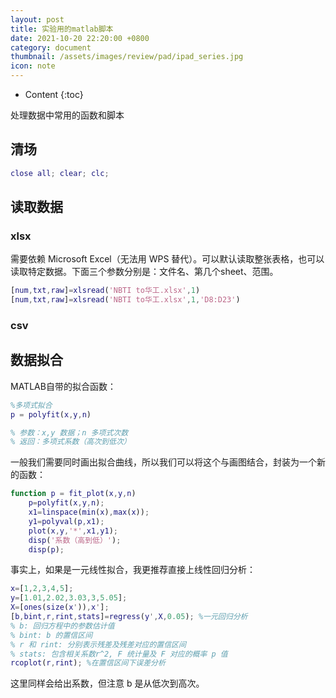 ```yaml
---
layout: post
title: 实验用的matlab脚本
date: 2021-10-20 22:20:00 +0800
category: document
thumbnail: /assets/images/review/pad/ipad_series.jpg
icon: note
---
```


* Content
{:toc}

处理数据中常用的函数和脚本

<!--more-->

## 清场

```matlab
close all; clear; clc;
```

## 读取数据

### xlsx

需要依赖 Microsoft Excel（无法用 WPS 替代）。可以默认读取整张表格，也可以读取特定数据。下面三个参数分别是：文件名、第几个sheet、范围。

```matlab
[num,txt,raw]=xlsread('NBTI to华工.xlsx',1)
[num,txt,raw]=xlsread('NBTI to华工.xlsx',1,'D8:D23')
```

### csv

## 数据拟合

MATLAB自带的拟合函数：

```matlab
%多项式拟合
p = polyfit(x,y,n)

% 参数：x,y 数据；n 多项式次数
% 返回：多项式系数（高次到低次）
```

一般我们需要同时画出拟合曲线，所以我们可以将这个与画图结合，封装为一个新的函数：

```matlab
function p = fit_plot(x,y,n)
    p=polyfit(x,y,n);
    x1=linspace(min(x),max(x));
    y1=polyval(p,x1);
    plot(x,y,'*',x1,y1);
    disp('系数（高到低）');
    disp(p);
```

事实上，如果是一元线性拟合，我更推荐直接上线性回归分析：

```matlab
x=[1,2,3,4,5];
y=[1.01,2.02,3.03,3,5.05];
X=[ones(size(x')),x'];
[b,bint,r,rint,stats]=regress(y',X,0.05); %一元回归分析
% b: 回归方程中的参数估计值
% bint: b 的置信区间
% r 和 rint: 分别表示残差及残差对应的置信区间
% stats: 包含相关系数r^2, F 统计量及 F 对应的概率 p 值
rcoplot(r,rint); %在置信区间下误差分析
```

这里同样会给出系数，但注意 b 是从低次到高次。